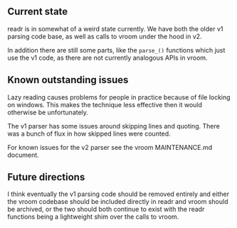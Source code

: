 ## Current state

readr is in somewhat of a weird state currently. We have both the older v1 parsing code base, as well as calls to vroom under the hood in v2.

In addition there are still some parts, like the `parse_()` functions which just use the v1 code, as there are not currently analogous APIs in vroom.

## Known outstanding issues

Lazy reading causes problems for people in practice because of file locking on windows.
This makes the technique less effective then it would otherwise be unfortunately.

The v1 parser has some issues around skipping lines and quoting. There was a bunch of flux in how skipped lines were counted.

For known issues for the v2 parser see the vroom MAINTENANCE.md document.

## Future directions

I think eventually the v1 parsing code should be removed entirely and either
the vroom codebase should be included directly in readr and vroom should be archived, or
the two should both continue to exist with the readr functions being a lightweight
shim over the calls to vroom.
